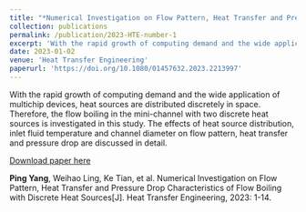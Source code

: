 ```yaml
---
title: "*Numerical Investigation on Flow Pattern, Heat Transfer and Pressure Drop Characteristics of Flow Boiling with Discrete Heat Sources*"
collection: publications
permalink: /publication/2023-HTE-number-1
excerpt: 'With the rapid growth of computing demand and the wide application of multichip devices, heat sources are distributed discretely in space. Therefore, the flow boiling in the mini-channel with two discrete heat sources is investigated in this study. The effects of heat source distribution, inlet fluid temperature and channel diameter on flow pattern, heat transfer and pressure drop are discussed in detail.'
date: 2023-01-02
venue: 'Heat Transfer Engineering'
paperurl: 'https://doi.org/10.1080/01457632.2023.2213997'
---
```

With the rapid growth of computing demand and the wide application of multichip devices, heat sources are distributed discretely in space. Therefore, the flow boiling in the mini-channel with two discrete heat sources is investigated in this study. The effects of heat source distribution, inlet fluid temperature and channel diameter on flow pattern, heat transfer and pressure drop are discussed in detail.

[Download paper here](http://Yp12138.github.io/files/HTE.pdf)

**Ping Yang**, Weihao Ling, Ke Tian, et al. Numerical Investigation on Flow Pattern, Heat Transfer and Pressure Drop Characteristics of Flow Boiling with Discrete Heat Sources[J]. Heat Transfer Engineering, 2023: 1-14.
